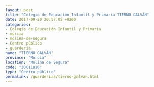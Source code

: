```yaml
---
layout: post
title: "Colegio de Educación Infantil y Primaria TIERNO GALVÁN"
date: 2017-09-20 20:57:05 +0200
categories:
- Colegio de Educación Infantil y Primaria
- murcia
- molina-de-segura
- Centro público
- guarderia
name: "TIERNO GALVÁN"
province: "Murcia"
location: "Molina de Segura"
code: "30011016"
type: "Centro público"
permalink: /guarderias/tierno-galvan.html
---
```

